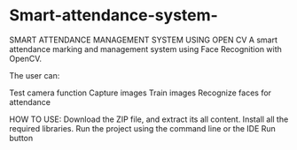# Smart-attendance-system-
SMART ATTENDANCE MANAGEMENT SYSTEM USING OPEN CV
A smart attendance marking and management system using Face Recognition with OpenCV.

The user can:

Test camera function
Capture images
Train images
Recognize faces for attendance




HOW TO USE:
Download the ZIP file, and extract its all content.
Install all the required libraries.
Run the project using the command line or the IDE Run button
